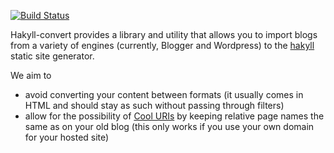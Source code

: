 [![Build Status](https://secure.travis-ci.org/kowey/hakyll-convert.png)](http://travis-ci.org/kowey/hakyll-convert)

Hakyll-convert provides a library and utility that allows you to import
blogs from a variety of engines (currently, Blogger and Wordpress) to
the [hakyll][hakyll] static site generator.

We aim to

* avoid converting your content between formats (it usually comes in
  HTML and should stay as such without passing through filters)
* allow for the possibility of [Cool URIs][cool-uris] by keeping
  relative page names the same as on your old blog (this only works
  if you use your own domain for your hosted site)

[hakyll]:    http://jaspervdj.be/hakyll/
[cool-uris]: http://www.w3.org/Provider/Style/URI.html
